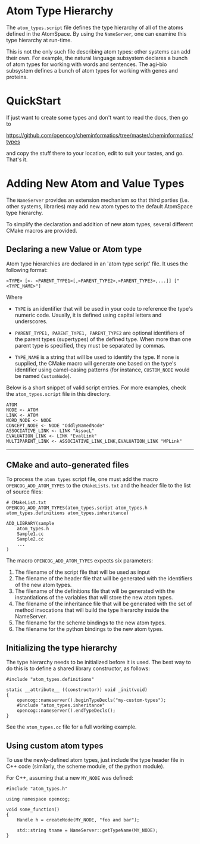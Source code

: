 Atom Type Hierarchy
===================
The `atom_types.script` file defines the type hierarchy of all of the
atoms defined in the AtomSpace.  By using the `NameServer`, one can
examine this type hierarchy at run-time.

This is not the only such file describing atom types: other systems
can add their own. For example, the natural language subsystem declares
a bunch of atom types for working with words and sentences. The agi-bio
subsystem defines a bunch of atom types for working with genes and
proteins.


QuickStart
==========
If just want to create some types and don't want to read the docs, then
go to

  https://github.com/opencog/cheminformatics/tree/master/cheminformatics/types

and copy the stuff there to your location, edit to suit your tastes,
and go. That's it.


Adding New Atom and Value Types
===============================
The `NameServer` provides an extension mechanism so that third parties
(i.e. other systems, libraries) may add new atom types to the default
AtomSpace type hierarchy.

To simplify the declaration and addition of new atom types, several
different CMake macros are provided.

Declaring a new Value or Atom type
----------------------------------
Atom type hierarchies are declared in an 'atom type script' file. It
uses the following format:
```
<TYPE> [<- <PARENT_TYPE1>[,<PARENT_TYPE2>,<PARENT_TYPE3>,...]] ["<TYPE_NAME>"]
```
Where

 * `TYPE` is an identifier that will be used in your code to reference
   the type's numeric code. Usually, it is defined using capital
   letters and underscores.

 * `PARENT_TYPE1, PARENT_TYPE1, PARENT_TYPE2` are optional identifiers of
   the parent types (supertypes) of the defined type. When more than one
   parent type is specified, they must be separated by commas.

 * `TYPE_NAME` is a string that will be used to identify the type. If
   none is supplied, the CMake macro will generate one based on the
   type's identifier using camel-casing patterns (for instance,
   `CUSTOM_NODE` would be named `CustomNode`).

Below is a short snippet of valid script entries. For more examples,
check the `atom_types.script` file in this directory.
```
ATOM
NODE <- ATOM
LINK <- ATOM
WORD_NODE <- NODE
CONCEPT_NODE <- NODE "OddlyNamedNode"
ASSOCIATIVE_LINK <- LINK "AssocL"
EVALUATION_LINK <- LINK "EvalLink"
MULTIPARENT_LINK <- ASSOCIATIVE_LINK_LINK,EVALUATION_LINK "MPLink"
```
-----

CMake and auto-generated files
-----------------------------
To process the `atom types` script file, one must add the macro
`OPENCOG_ADD_ATOM_TYPES` to the `CMakeLists.txt` and the header file
to the list of source files:

```
# CMakeList.txt
OPENCOG_ADD_ATOM_TYPES(atom_types.script atom_types.h atom_types.definitions atom_types.inheritance)

ADD_LIBRARY(sample
    atom_types.h
    Sample1.cc
    Sample2.cc
    ...
)
```
The macro `OPENCOG_ADD_ATOM_TYPES` expects six parameters:

1. The filename of the script file that will be used as input
2. The filename of the header file that will be generated with
   the identifiers of the new atom types.
3. The filename of the definitions file that will be generated with
   the instantiations of the variables that will store the new atom
   types.
4. The filename of the inheritance file that will be generated with
   the set of method invocations that will build the type hierarchy
   inside the NameServer.
5. The filename for the scheme bindings to the new atom types.
6. The filename for the python bindings to the new atom types.

Initializing the type hierarchy
------------------------------
The type hierarchy needs to be initialized before it is used. The
best way to do this is to define a shared library constructor, as
follows:

```
#include "atom_types.definitions"

static __attribute__ ((constructor)) void _init(void)
{
    opencog::nameserver().beginTypeDecls("my-custom-types");
    #include "atom_types.inheritance"
    opencog::nameserver().endTypeDecls();
}
```

See the `atom_types.cc` file for a full working example.

Using custom atom types
-----------------------
To use the newly-defined atom types, just include the type header file
in C++ code (similarly, the scheme module, of the python module).

For C++, assuming that a new `MY_NODE` was defined:
```
#include "atom_types.h"

using namespace opencog;

void some_function()
{
    Handle h = createNode(MY_NODE, "foo and bar");

    std::string tname = NameServer::getTypeName(MY_NODE);
}
```
